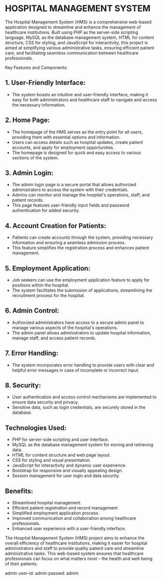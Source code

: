 # HOSPITAL MANAGEMENT SYSTEM
The Hospital Management System (HMS) is a comprehensive web-based application designed to streamline and enhance the management of healthcare institutions. Built using PHP as the server-side scripting language, MySQL as the database management system, HTML for content structure, CSS for styling, and JavaScript for interactivity, this project is aimed at simplifying various administrative tasks, ensuring efficient patient care, and facilitating seamless communication between healthcare professionals.

Key Features and Components:

## 1. User-Friendly Interface:
   - The system boasts an intuitive and user-friendly interface, making it easy for both administrators and healthcare staff to navigate and access the necessary information.

## 2. Home Page:
   - The homepage of the HMS serves as the entry point for all users, providing them with essential options and information.
   - Users can access details such as hospital updates, create patient accounts, and apply for employment opportunities.
   - The homepage is designed for quick and easy access to various sections of the system.

## 3. Admin Login:
   - The admin login page is a secure portal that allows authorized administrators to access the system with their credentials.
   - Admins can monitor and manage the hospital's operations, staff, and patient records.
   - This page features user-friendly input fields and password authentication for added security.

## 4. Account Creation for Patients:
   - Patients can create accounts through the system, providing necessary information and ensuring a seamless admission process.
   - This feature simplifies the registration process and enhances patient management.

## 5. Employment Application:
   - Job seekers can use the employment application feature to apply for positions within the hospital.
   - The system facilitates the submission of applications, streamlining the recruitment process for the hospital.

## 6. Admin Control:
   - Authorized administrators have access to a secure admin panel to manage various aspects of the hospital's operations.
   - The admin panel allows administrators to update hospital information, manage staff, and access patient records.

## 7. Error Handling:
   - The system incorporates error handling to provide users with clear and helpful error messages in case of incomplete or incorrect input.

## 8. Security:
   - User authentication and access control mechanisms are implemented to ensure data security and privacy.
   - Sensitive data, such as login credentials, are securely stored in the database.

## Technologies Used:
- PHP for server-side scripting and user interface.
- MySQL as the database management system for storing and retrieving data.
- HTML for content structure and web page layout.
- CSS for styling and visual presentation.
- JavaScript for interactivity and dynamic user experience.
- Bootstrap for responsive and visually appealing design.
- Session management for user login and data security.

## Benefits:
- Streamlined hospital management.
- Efficient patient registration and record management.
- Simplified employment application process.
- Improved communication and collaboration among healthcare professionals.
- Enhanced user experience with a user-friendly interface.

The Hospital Management System (HMS) project aims to enhance the overall efficiency of healthcare institutions, making it easier for hospital administrators and staff to provide quality patient care and streamline administrative tasks. This web-based system ensures that healthcare professionals can focus on what matters most – the health and well-being of their patients.

admin user-id: admin
passwd: admin
